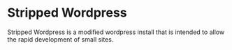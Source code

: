 # Stripped Wordpress
Stripped Wordpress is a modified wordpress install that is intended to allow the rapid development of small sites.
